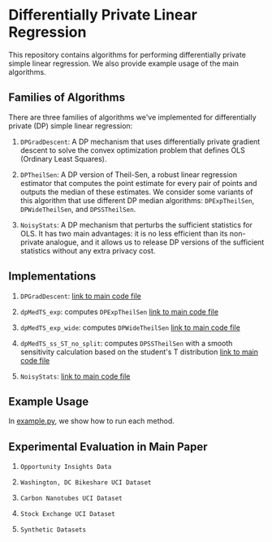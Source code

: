 Differentially Private Linear Regression
========================================

This repository contains algorithms for performing differentially private
simple linear regression. We also provide example usage of the main algorithms.

Families of Algorithms
----------------------

There are three families of algorithms we've implemented for
differentially private (DP) simple linear regression:

1. `DPGradDescent`: A DP mechanism that uses differentially private gradient descent
to solve the convex optimization problem that defines OLS (Ordinary Least Squares).

2. `DPTheilSen`: A DP version of Theil-Sen, a robust linear regression estimator that
computes the point estimate for every pair of points and outputs the median of
these estimates. We consider some variants of this algorithm that use different DP median
algorithms: `DPExpTheilSen`, `DPWideTheilSen`, and `DPSSTheilSen`.

3. `NoisyStats`: A DP mechanism that perturbs the sufficient statistics for OLS. It has
two main advantages: it is no less efficient than its non-private analogue, and it allows us to
release DP versions of the sufficient statistics without any extra privacy cost.


Implementations
---------------

1. `DPGradDescent`: [link to main code file](https://github.com/anonymous-conf/dplr/code/DPGradDescent.py)

2. `dpMedTS_exp`: computes `DPExpTheilSen` [link to main code file](https://github.com/anonymous-conf/dplr/code/DPTS_algorithms.py)

3. `dpMedTS_exp_wide`: computes `DPWideTheilSen` [link to main code file](https://github.com/anonymous-conf/dplr/code/DPTS_algorithms.py)

4. `dpMedTS_ss_ST_no_split`: computes `DPSSTheilSen` with a smooth sensitivity calculation based on
the student's T distribution [link to main code file](https://github.com/anonymous-conf/dplr/code/DPTS_algorithms.py)

5. `NoisyStats`: [link to main code file](https://github.com/anonymous-conf/dplr/code/NoisyStats.py)

Example Usage
-------------

In [example.py](https://github.com/anonymous-conf/dplr/code/example.py),
we show how to run each method.

Experimental Evaluation in Main Paper
-------------------------------------

1. `Opportunity Insights Data`

2. `Washington, DC Bikeshare UCI Dataset`

3. `Carbon Nanotubes UCI Dataset`

4. `Stock Exchange UCI Dataset`

5. `Synthetic Datasets`

